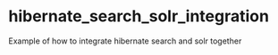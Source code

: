 hibernate_search_solr_integration
=================================

Example of how to integrate hibernate search and solr together